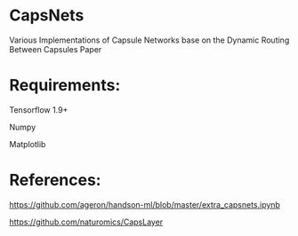 # CapsNets
Various Implementations of Capsule Networks base on the Dynamic Routing Between Capsules Paper

# Requirements:

Tensorflow 1.9+

Numpy

Matplotlib

# References:

https://github.com/ageron/handson-ml/blob/master/extra_capsnets.ipynb

https://github.com/naturomics/CapsLayer

